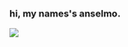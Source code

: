 ### hi, my names's anselmo.

<!--
**LpxsBr/LpxsBr** is a ✨ _special_ ✨ repository because its `README.md` (this file) appears on your GitHub profile.

Here are some ideas to get you started:

- 🔭 I’m currently working on ...
- 🌱 I’m currently learning ...
- 👯 I’m looking to collaborate on ...
- 🤔 I’m looking for help with ...
- 💬 Ask me about ...
- 📫 How to reach me: ...
- 😄 Pronouns: ...
- ⚡ Fun fact: ...
-->
<div>
<!-- <a href="instagram.com/lpxsbr"> -->
  <img heigth=180em src="https://github-readme-stats.vercel.app/api/top-langs/?username=lpxsbr&layout=compact">
</div>
